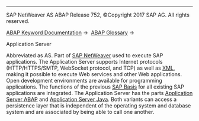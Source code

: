   

* * *

SAP NetWeaver AS ABAP Release 752, ©Copyright 2017 SAP AG. All rights reserved.

[ABAP Keyword Documentation](javascript:call_link\('abenabap.htm'\)) →  [ABAP Glossary](javascript:call_link\('abenabap_glossary.htm'\)) → 

Application Server

Abbreviated as AS. Part of [SAP NetWeaver](javascript:call_link\('abensap_netweaver_glosry.htm'\) "Glossary Entry") used to execute SAP applications. The Application Server supports Internet protocols (HTTP/HTTPS/SMTP, WebSocket protocol, and TCP) as well as [XML](javascript:call_link\('abenxml_glosry.htm'\) "Glossary Entry"), making it possible to execute Web services and other Web applications. Open development environments are available for programming applications. The functions of the previous [SAP Basis](javascript:call_link\('abensap_basis_glosry.htm'\) "Glossary Entry") for all existing SAP applications are integrated. The Application Server has the parts [Application Server ABAP](javascript:call_link\('abenabap_personality_glosry.htm'\) "Glossary Entry") and [Application Server Java](javascript:call_link\('abenjava_personality_glosry.htm'\) "Glossary Entry"). Both variants can access a persistence layer that is independent of the operating system and database system and are associated by being able to call one another.